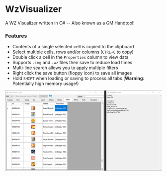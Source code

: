 
# WzVisualizer
A WZ Visualizer written in C# -- Also known as a GM Handtool!   

### Features
- Contents of a single selected cell is copied to the clipboard
- Select multiple cells, rows and/or columns (`CTRL+C` to copy)
- Double click a cell in the `Properties` column to view data
- Supports `.img` and `.wz` files then save to reduce load times
- Multi-line search allows you to apply multiple filters
- Right click the save button (floppy icon) to save all images
- Hold `SHIFT` when loading or saving to process all tabs (**Warning**: Potentially high memory usage!)

![application screenshot](https://raw.githubusercontent.com/izarooni/WzVisualizer/master/WzVisualizer/Resources/screenshot1.png)
